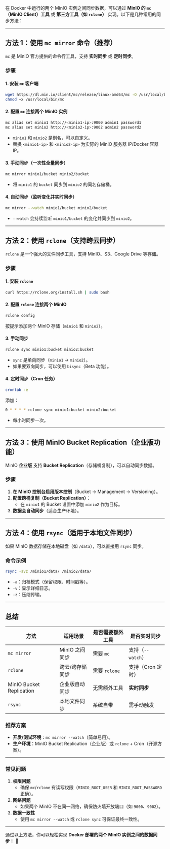 在 Docker 中运行的两个 MinIO 实例之间同步数据，可以通过 **MinIO 的 `mc`（MinIO Client）工具** 或 **第三方工具（如 `rclone`）** 实现。以下是几种常用的同步方法：

---

## **方法 1：使用 `mc mirror` 命令（推荐）**
`mc` 是 MinIO 官方提供的命令行工具，支持 **实时同步** 或 **定时同步**。

### **步骤**
#### 1. **安装 `mc` 客户端**
```bash
wget https://dl.min.io/client/mc/release/linux-amd64/mc -O /usr/local/bin/mc
chmod +x /usr/local/bin/mc
```

#### 2. **配置 `mc` 连接两个 MinIO 实例**
```bash
mc alias set minio1 http://<minio1-ip>:9000 admin1 password1
mc alias set minio2 http://<minio2-ip>:9002 admin2 password2
```
- `minio1` 和 `minio2` 是别名，可以自定义。
- 替换 `<minio1-ip>` 和 `<minio2-ip>` 为实际的 MinIO 服务器 IP/Docker 容器 IP。

#### 3. **手动同步（一次性全量同步）**
```bash
mc mirror minio1/bucket minio2/bucket
```
- 将 `minio1` 的 `bucket` 同步到 `minio2` 的同名存储桶。

#### 4. **自动同步（监听变化并实时同步）**
```bash
mc mirror --watch minio1/bucket minio2/bucket
```
- `--watch` 会持续监听 `minio1/bucket` 的变化并同步到 `minio2`。

---

## **方法 2：使用 `rclone`（支持跨云同步）**
`rclone` 是一个强大的文件同步工具，支持 MinIO、S3、Google Drive 等存储。

### **步骤**
#### 1. **安装 `rclone`**
```bash
curl https://rclone.org/install.sh | sudo bash
```

#### 2. **配置 `rclone` 连接两个 MinIO**
```bash
rclone config
```
按提示添加两个 MinIO 存储（`minio1` 和 `minio2`）。

#### 3. **手动同步**
```bash
rclone sync minio1:bucket minio2:bucket
```
- `sync` 是单向同步（`minio1` → `minio2`）。
- 如果要双向同步，可以使用 `bisync`（Beta 功能）。

#### 4. **定时同步（Cron 任务）**
```bash
crontab -e
```
添加：
```bash
0 * * * * rclone sync minio1:bucket minio2:bucket
```
- 每小时同步一次。

---

## **方法 3：使用 MinIO Bucket Replication（企业版功能）**
MinIO **企业版** 支持 **Bucket Replication**（存储桶复制），可以自动同步数据。

### **步骤**
1. **在 MinIO 控制台启用版本控制**（Bucket → Management → Versioning）。
2. **配置跨桶复制（Bucket Replication）**：
   - 在 `minio1` 的 Bucket 设置中添加 `minio2` 作为目标。
3. **数据会自动同步**（适合生产环境）。

---

## **方法 4：使用 `rsync`（适用于本地文件同步）**
如果 MinIO 数据存储在本地磁盘（如 `/data`），可以直接用 `rsync` 同步。

### **命令示例**
```bash
rsync -avz /minio1/data/ /minio2/data/
```
- `-a`：归档模式（保留权限、时间戳等）。
- `-v`：显示详细日志。
- `-z`：压缩传输。

---

## **总结**
| 方法 | 适用场景 | 是否需要额外工具 | 是否实时同步 |
|------|---------|----------------|-------------|
| `mc mirror` | MinIO 之间同步 | 需要 `mc` | 支持（`--watch`） |
| `rclone` | 跨云/跨存储同步 | 需要 `rclone` | 支持（Cron 定时） |
| MinIO Bucket Replication | 企业版自动同步 | 无需额外工具 | **实时同步** |
| `rsync` | 本地文件同步 | 系统自带 | 需手动触发 |

### **推荐方案**
- **开发/测试环境**：`mc mirror --watch`（简单易用）。
- **生产环境**：MinIO Bucket Replication（企业版）或 `rclone` + Cron（开源方案）。

---

### **常见问题**
1. **权限问题**  
   - 确保 `mc`/`rclone` 有读写权限（`MINIO_ROOT_USER` 和 `MINIO_ROOT_PASSWORD` 正确）。
2. **网络问题**  
   - 如果两个 MinIO 不在同一网络，确保防火墙开放端口（如 `9000`、`9002`）。
3. **数据一致性**  
   - 使用 `mc mirror --watch` 或 `rclone sync` 可保证最终一致性。

---

通过以上方法，你可以轻松实现 **Docker 部署的两个 MinIO 实例之间的数据同步**！ 🚀
